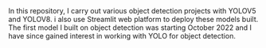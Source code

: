 ##
In this repository, I carry out various object detection projects with YOLOV5 and YOLOV8. i also use Streamlit web platform to deploy these models built. The first model I built on object detection was starting October 2022 and I have since gained interest in working with YOLO for object detection.
